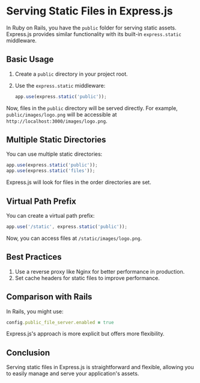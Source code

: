 # Serving Static Files in Express.js

In Ruby on Rails, you have the `public` folder for serving static assets. Express.js provides similar functionality with its built-in `express.static` middleware.

## Basic Usage

1. Create a `public` directory in your project root.

2. Use the `express.static` middleware:

   ```javascript
   app.use(express.static('public'));
   ```

Now, files in the `public` directory will be served directly. For example, `public/images/logo.png` will be accessible at `http://localhost:3000/images/logo.png`.

## Multiple Static Directories

You can use multiple static directories:

```javascript
app.use(express.static('public'));
app.use(express.static('files'));
```

Express.js will look for files in the order directories are set.

## Virtual Path Prefix

You can create a virtual path prefix:

```javascript
app.use('/static', express.static('public'));
```

Now, you can access files at `/static/images/logo.png`.

## Best Practices

1. Use a reverse proxy like Nginx for better performance in production.
2. Set cache headers for static files to improve performance.

## Comparison with Rails

In Rails, you might use:

```ruby
config.public_file_server.enabled = true
```

Express.js's approach is more explicit but offers more flexibility.

## Conclusion

Serving static files in Express.js is straightforward and flexible, allowing you to easily manage and serve your application's assets.

